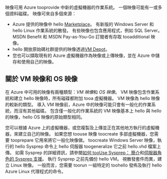 

映像可用 Azure tooprovide 中新的虛擬機器的作業系統。 一個映像可能有一或多個資料磁碟。 映像可來自多個來源：

* Azure 提供的映像中 hello [Marketplace](https://azure.microsoft.com/gallery/virtual-machines/)。 有新版的 Windows Server 和 hello Linux 作業系統的散發。 有些映像也包含應用程式，例如 SQL Server。 MSDN Benefit 和 MSDN Pay-as-You-Go 訂閱者有存取 tooadditional 映像。
* hello 開放原始碼社群提供的映像透過[VM Depot](http://vmdepot.msopentech.com/List/Index)。
* 您也可以擷取現有的 Azure 虛擬機器作為映像或上傳映像，並在 Azure 中儲存和使用自己的映像。

## <a name="about-vm-images-and-os-images"></a>關於 VM 映像和 OS 映像
在 Azure 中可用的映像有兩種類型：*VM 映像*和 *OS 映像*。 VM 映像包含作業系統和建立 hello 映像時，所有磁碟都附加 tooa 虛擬機器。 VM 映像為 hello 映像的較新的類型。 導入 VM 映像前，Azure 中的映像可能只會有一般化的作業系統，而沒有其他磁碟。 包含僅一般化的作業系統的 VM 映像基本上 hello 與 hello 的映像，hello OS 映像的原始類型相同。

您可以根據 Azure 上的虛擬機器，或您複製及上傳並正在其他地方執行的虛擬機器，來建立自己的映像。 如果您想 toouse 映像 toocreate 多部虛擬機器，您需要 tooprepare 它用來將它一般化映像做。 toocreate Windows Server 映像，執行的 hello Sysprep 命令上 hello 伺服器 toogeneralize 它之前 hello.vhd 檔案上傳。 如需 Sysprep 的詳細資訊，請參閱[如何 tooUse Sysprep： 簡介](http://go.microsoft.com/fwlink/p/?LinkId=392030)和[伺服器角色的 Sysprep 支援](https://msdn.microsoft.com/windows/hardware/commercialize/manufacture/desktop/sysprep-support-for-server-roles)。 執行 Sysprep 之前先備份 hello VM。 視散發套件而異，建立 Linux 映像。 一般而言，您需要 toorun 一組特定的 toohello 發佈及執行 hello Azure Linux 代理程式的命令。
